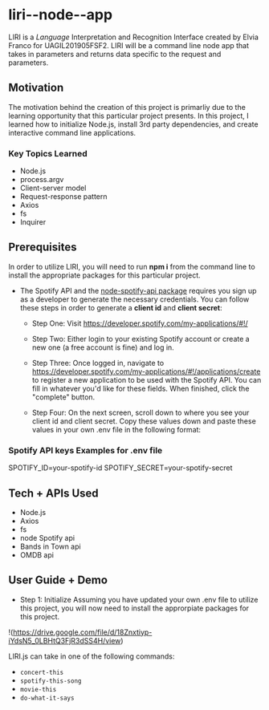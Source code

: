 # liri--node--app

 LIRI is a _Language_ Interpretation and Recognition Interface created by Elvia Franco for UAGIL201905FSF2. 
 LIRI will be a command line node app that takes in parameters and returns data specific to the request and parameters. 

## Motivation 

The motivation behind the creation of this project is primarliy due to the learning opportunity that this particular project presents. In this project, I learned how to initialize Node.js, install 3rd party dependencies, and create interactive command line applications. 

### Key Topics Learned
* Node.js
* process.argv
* Client-server model
* Request-response pattern
* Axios
* fs
* Inquirer

## Prerequisites

In order to utilize LIRI, you will need to run **npm i** from the command line to install the appropriate packages for this particular project. 
 
* The Spotify API and the [node-spotify-api package](https://www.npmjs.com/package/node-spotify-api) requires you sign up as a developer to generate the necessary credentials. You can follow these steps in order to generate a **client id** and **client secret**: 

   * Step One: Visit <https://developer.spotify.com/my-applications/#!/>

   * Step Two: Either login to your existing Spotify account or create a new one (a free account is fine) and log in.

   * Step Three: Once logged in, navigate to <https://developer.spotify.com/my-applications/#!/applications/create> to register a new application to be used with the Spotify API. You can fill in whatever you'd like for these fields. When finished, click the "complete" button.

   * Step Four: On the next screen, scroll down to where you see your client id and client secret. Copy these values down and paste these values in your own .env file in the following format:

### Spotify API keys Examples for .env file

SPOTIFY_ID=your-spotify-id
SPOTIFY_SECRET=your-spotify-secret

## Tech + APIs Used
* Node.js
* Axios
* fs
* node Spotify api 
* Bands in Town api
* OMDB api

## User Guide + Demo

* Step 1: Initialize 
Assuming you have updated your own .env file to utilize this project, you will now need to install the approrpiate packages for this project. 

!(https://drive.google.com/file/d/18Znxtiyp-iYdsN5_0LBHtQ3FjR3dSS4H/view)



LIRI.js can take in one of the following commands: 
* `concert-this`
* `spotify-this-song`
* `movie-this`
* `do-what-it-says`


